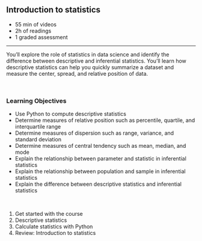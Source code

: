 ## Introduction to statistics

- 55 min of videos
- 2h of readings
- 1 graded assessment

<hr>

You’ll explore the role of statistics in data science and identify the difference between descriptive and inferential statistics. You’ll learn how descriptive statistics can help you quickly summarize a dataset and measure the center, spread, and relative position of data.

<br>

### Learning Objectives

- Use Python to compute descriptive statistics
- Determine measures of relative position such as percentile, quartile, and interquartile range
- Determine measures of dispersion such as range, variance, and standard deviation
- Determine measures of central tendency such as mean, median, and mode
- Explain the relationship between parameter and statistic in inferential statistics
- Explain the relationship between population and sample in inferential statistics
- Explain the difference between descriptive statistics and inferential statistics

<br>

1. Get started with the course
2. Descriptive statistics
3. Calculate statistics with Python
4. Review: Introduction to statistics
